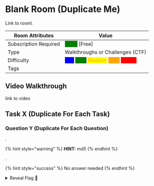 # Blank Room (Duplicate Me)

Link to room\


| Room Attributes       | Value                                                                                                                                                                                                                                                                                                                      |
| --------------------- | -------------------------------------------------------------------------------------------------------------------------------------------------------------------------------------------------------------------------------------------------------------------------------------------------------------------------- |
| Subscription Required |  <mark style="color:green;background-color:green;">False</mark> \[Free]                                                                                                                                                                                                                                                    |
| Type                  | Walkthroughs or Challenges (CTF)                                                                                                                                                                                                                                                                                           |
| Difficulty            |   <mark style="color:blue;background-color:blue;">Info</mark> <mark style="color:green;background-color:green;">Easy</mark> <mark style="color:orange;background-color:yellow;">Medium</mark> <mark style="color:orange;background-color:orange;">Hard</mark> <mark style="color:red;background-color:red;">Insane</mark>  |
| Tags                  |                                                                                                                                                                                                                                                                                                                            |

## Video Walkthrough <a href="#task-1-starting-your-first-machine" id="task-1-starting-your-first-machine"></a>

link to video

## Task X (Duplicate For Each Task) <a href="#task-1-starting-your-first-machine" id="task-1-starting-your-first-machine"></a>

### Question Y (Duplicate For Each Question)

.

{% hint style="warning" %}
**HINT:** md5
{% endhint %}

.

{% hint style="success" %}
No answer needed
{% endhint %}

<details>

<summary>Reveal Flag <span data-gb-custom-inline data-tag="emoji" data-code="1f6a9">🚩</span></summary>

:triangular\_flag\_on\_post:`???`

</details>

